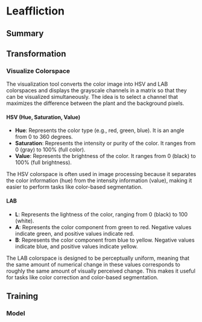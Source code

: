 # Leaffliction

## Summary

## Transformation

### Visualize Colorspace

The visualization tool converts the color image into HSV and LAB colorspaces and displays the grayscale channels in a matrix so that they can be visualized simultaneously. The idea is to select a channel that maximizes the difference between the plant and the background pixels. 

#### HSV (Hue, Saturation, Value)

- **Hue**: Represents the color type (e.g., red, green, blue). It is an angle from 0 to 360 degrees.
- **Saturation**: Represents the intensity or purity of the color. It ranges from 0 (gray) to 100% (full color).
- **Value**: Represents the brightness of the color. It ranges from 0 (black) to 100% (full brightness).

The HSV colorspace is often used in image processing because it separates the color information (hue) from the intensity information (value), making it easier to perform tasks like color-based segmentation.

#### LAB

- **L**: Represents the lightness of the color, ranging from 0 (black) to 100 (white).
- **A**: Represents the color component from green to red. Negative values indicate green, and positive values indicate red.
- **B**: Represents the color component from blue to yellow. Negative values indicate blue, and positive values indicate yellow.

The LAB colorspace is designed to be perceptually uniform, meaning that the same amount of numerical change in these values corresponds to roughly the same amount of visually perceived change. This makes it useful for tasks like color correction and color-based segmentation.

## Training

### Model

